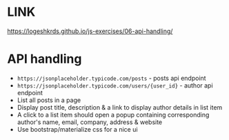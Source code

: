 # LINK
https://logeshkrds.github.io/js-exercises/06-api-handling/

# API handling

- `https://jsonplaceholder.typicode.com/posts` - posts api endpoint
- `https://jsonplaceholder.typicode.com/users/{user_id}` - author api endpoint
- List all posts in a page
- Display post title, description & a link to display author details in list item
- A click to a list item should open a popup containing corresponding author's name, email, company, address & website
- Use bootstrap/materialize css for a nice ui
